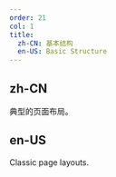 ```yaml
---
order: 21
col: 1
title:
  zh-CN: 基本结构
  en-US: Basic Structure
---
```


## zh-CN

典型的页面布局。

## en-US

Classic page layouts.



